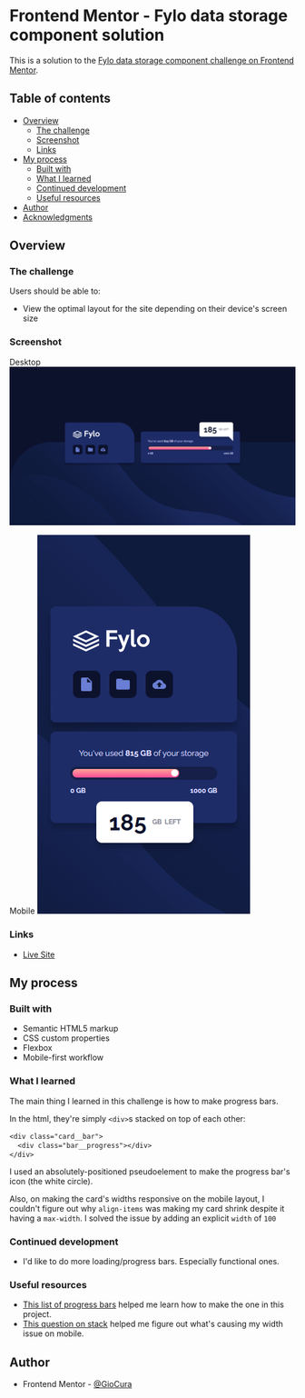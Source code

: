 # Frontend Mentor - Fylo data storage component solution

This is a solution to the [Fylo data storage component challenge on Frontend Mentor](https://www.frontendmentor.io/challenges/fylo-data-storage-component-1dZPRbV5n).

## Table of contents

- [Overview](#overview)
  - [The challenge](#the-challenge)
  - [Screenshot](#screenshot)
  - [Links](#links)
- [My process](#my-process)
  - [Built with](#built-with)
  - [What I learned](#what-i-learned)
  - [Continued development](#continued-development)
  - [Useful resources](#useful-resources)
- [Author](#author)
- [Acknowledgments](#acknowledgments)

## Overview

### The challenge

Users should be able to:

- View the optimal layout for the site depending on their device's screen size

### Screenshot

Desktop
![Desktop](images/screenshot-desktop.png)

Mobile
![Mobile](images/screenshot-mobile.png)

### Links

- [Live Site](https://gc23-fylo-data-storage.netlify.app)

## My process

### Built with

- Semantic HTML5 markup
- CSS custom properties
- Flexbox
- Mobile-first workflow

### What I learned

The main thing I learned in this challenge is how to make progress bars.

In the html, they're simply `<div>`s stacked on top of each other:

```
<div class="card__bar">
  <div class="bar__progress"></div>
</div>
```

I used an absolutely-positioned pseudoelement to make the progress bar's icon (the white circle).

Also, on making the card's widths responsive on the mobile layout, I couldn't figure out why `align-items` was making my card shrink despite it having a `max-width`. I solved the issue by adding an explicit `width` of `100`

### Continued development

- I'd like to do more loading/progress bars. Especially functional ones.

### Useful resources

- [This list of progress bars](https://alvarotrigo.com/blog/progress-bar-css/) helped me learn how to make the one in this project.
- [This question on stack](https://stackoverflow.com/questions/35836415/flexbox-align-items-center-shrinks-a-childs-max-width) helped me figure out what's causing my width issue on mobile.

## Author

- Frontend Mentor - [@GioCura](https://www.frontendmentor.io/profile/GioCura)
